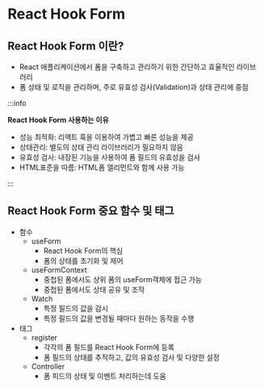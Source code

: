 # React Hook Form

## React Hook Form 이란?
- React 애플리케이션에서 폼을 구축하고 관리하기 위한 간단하고 효율적인 라이브러리
- 폼 상태 및 로직을 관리하며, 주로 유효성 검사(Validation)과 상태 관리에 중점

:::info

**React Hook Form 사용하는 이유**

- 성능 최적화: 리액트 훅을 이용하여 가볍고 빠른 성능을 제공<br/>
- 상태관리: 별도의 상태 관리 라이브러리가 필요하지 않음<br/>
- 유효성 검사: 내장된 기능을 사용하여 폼 필드의 유효성을 검사<br/>
- HTML표준을 따름: HTML폼 엘리먼트와 함께 사용 가능<br/>

:::

## React Hook Form 중요 함수 및 태그

- 함수
  - useForm
    - React Hook Form의 핵심
    - 폼의 상태를 초기화 및 제어
  - useFormContext
    - 중첩된 폼에서도 상위 폼의 useForm객체에 접근 가능
    - 중첩된 폼에서도 상태 공유 및 조작
  - Watch
    - 특정 필드의 값을 감시
    - 특정 필드의 값을 변경될 때마다 원하는 동작을 수행
- 태그
  - register
    - 각각의 폼 필드를 React Hook Form에 등록
    - 폼 필드의 상태를 추적하고, 값의 유효성 검사 및 다양한 설정
  - Controller
    - 폼 피드의 상태 및 이벤트 처리하는데 도움